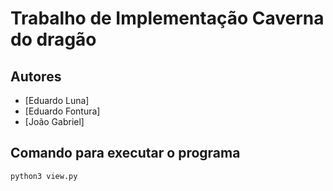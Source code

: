 # Trabalho de Implementação Caverna do dragão

## Autores

- [Eduardo Luna]
- [Eduardo Fontura]
- [João Gabriel]

## Comando para executar o programa

```bash
python3 view.py
```
